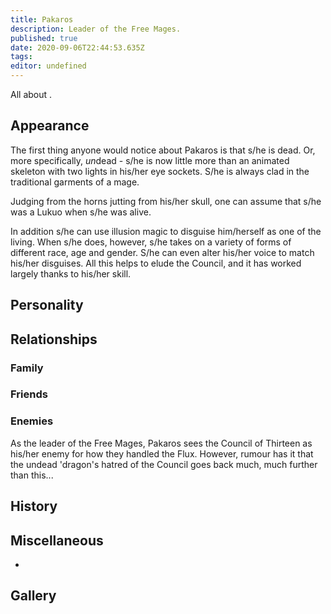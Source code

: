 ```yaml
---
title: Pakaros
description: Leader of the Free Mages.
published: true
date: 2020-09-06T22:44:53.635Z
tags: 
editor: undefined
---
```


All about .

Appearance
----------

The first thing anyone would notice about Pakaros is that s/he is dead. Or, more specifically, *un*dead - s/he is now little more than an animated skeleton with two lights in his/her eye sockets. S/he is always clad in the traditional garments of a mage.

Judging from the horns jutting from his/her skull, one can assume that s/he was a Lukuo when s/he was alive.

In addition s/he can use illusion magic to disguise him/herself as one of the living. When s/he does, however, s/he takes on a variety of forms of different race, age and gender. S/he can even alter his/her voice to match his/her disguises. All this helps to elude the Council, and it has worked largely thanks to his/her skill.

Personality
-----------

Relationships
-------------

### Family

### Friends

### Enemies

As the leader of the Free Mages, Pakaros sees the Council of Thirteen as his/her enemy for how they handled the Flux. However, rumour has it that the undead 'dragon's hatred of the Council goes back much, much further than this...

History
-------

Miscellaneous
-------------

-

Gallery
-------
